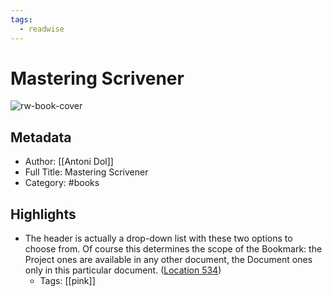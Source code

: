 ```yaml
---
tags:
  - readwise
---
```


# Mastering Scrivener

![rw-book-cover](https://m.media-amazon.com/images/I/71nsU1Ulq9L._SY160.jpg)

## Metadata
- Author: [[Antoni Dol]]
- Full Title: Mastering Scrivener
- Category: #books

## Highlights
- The header is actually a drop-down list with these two options to choose from. Of course this determines the scope of the Bookmark: the Project ones are available in any other document, the Document ones only in this particular document. ([Location 534](https://readwise.io/to_kindle?action=open&asin=B09N3TG4R4&location=534))
    - Tags: [[pink]]

